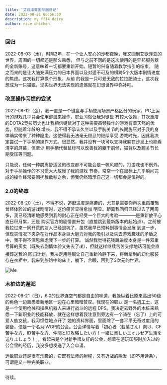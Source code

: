 ```yaml
---
title: '艾欧泽亚国际服日记'
date: 2022-08-21 06:56:30
description: my ff14 dairy
author: rice chicken
---
```


### 回归

2022-08-03（水），时隔3年，在一个让人安心的沙都夜晚，我又回到艾欧泽亚的世界，周围的一切都还是那么熟悉，
但与之前不同的是这次使用的是异邦服务器的全新账号，这意味着一切都要重新开始。短暂的兴奋随着教学指引的结束，
随之而来的是让大脑充满压力的日本界面以及对遥不可及的横跨5个大版本剧情进度的焦虑。这次我打算换个形象，从前
的我是一只可爱无敌的拉拉肥骑士，这次我想成为一只猫娘，现实世界无法实现的遗憾就在幻想世界中弥补吧。

### 改变操作习惯的尝试

2022-08-12（金），我一直是一个键盘与手柄使用场景严格区分的玩家，PC上运行的游戏几乎只会使用键盘来操作，职业习惯让我对键盘
有较大依赖，其次重度的DOTA2竞技历史也让我相信键鼠对于这种需要高频操作的游戏有着天然的优势。但随着年龄的
增长，我不得不承认久坐以及手腕关节的长期施压对于我的身体确实带来了种种隐患，这使得我无法毫无顾忌的继续享受
游戏时光，因此我决定尝试一下手柄的操作方式。很显然，我并没有一块可以支持我躺在沙发上也能看清字的屏幕，但至少
用手柄代替鼠标可以改善我的躯干前倾，猫背以及腕关节长期受压等问题。

只能说，任何一种脱离舒适区的改变都不可能会是一帆风顺的，打游戏也不例外。对于手柄操作的不习惯大大放慢了我的游戏
节奏，常常一个在鼠标上几乎瞬间完成的操作经常要困扰我数秒之余，但我仍然暗示自己这一切都会是值得的。

### 2.0的终章

2022-08-20（土），不得不说，追赶进度是痛苦的，尤其是需要你再次重蹈覆辙曾经体验过的游戏剧情时，这份痛苦显得愈加
明显。距离我回归已经过去了两周多，我已经清晰地感受到我的耐心正在经受一个巨大的考验————是重新放平心态日积月累，还是
购买官方的剧情直升包（直接跳到最新版本的起始点）。之前被我拉过来一同开荒的友人已经退坑了，虽然我早已预料到事情会发展
到这一步，但现实情况下夹杂在对作品本身巨大魅力对我的吸引以及失去游戏趣味的矛盾之中，我不得不深思熟虑我下一步的打算。
诚然我觉得花钱跳进度本身是一件双重亏算的买卖（既失去剧情体验又失去了💰），但就这样继续苦苦支撑地话可能会直接葬送我的
回归计划。我决定用睡眠让自己重新冷静下来，将新拿到的幻化服装存在衣柜中，我来到旅馆中的床上，躺下，合眼，回到了3次元的世界。

![Me](/images/ff14_selfshot.png)

### 木桩边的邂逅

2022-08-21（日），6.0的世界连空气都是自由的味道，我操纵着比原来高出50级的角色一边熟悉着新地区一边在心里暗暗赞叹。我现在的职业
是一名[机工士](https://jp.finalfantasyxiv.com/jobguide/machinist/)，这是一个使用枪械和操纵机器人来进行战斗的远程
DPS。我决定去野外的木桩来熟悉一下新职业的技能释放，就在这样想着我注意到旁边有一个骑在（忘了）上的可爱人族女孩，我习惯性地点开了
她的资料界面，里面除了一套平平无奇过度用的装备，便是一个名为IWGP的公会。公会详情写着「初心者（若葉さん）向け、CF苦手な方、ID苦手な方、仲間とID攻略したい方！一緒に楽しいエオルゼア生活を送りましょう！」，看起来是个对新手很友好的公会，想着在游玩国服时加入过的公会里的经历，我没多想发送了入会申请。

远敏职业还是很有乐趣的，它既有法师的射程，又有近战的瞬发（即不用读条），可谓是又一种完美职业。

---
待续。